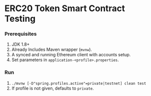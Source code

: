 # ERC20 Token Smart Contract Testing

### Prerequisites
1. JDK 1.8+
2. Already Includes Maven wrapper (`mvnw`).
3. A synced and running Ethereum client with accounts setup.
4. Set parameters in `application-<profile>.properties`.

### Run
1. `./mvnw [-D"spring.profiles.active"=private|testnet] clean test`
2. If profile is not given, defaults to `private`.